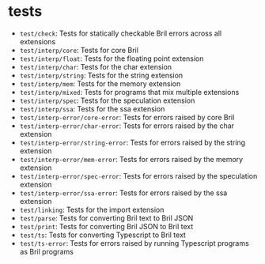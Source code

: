 # tests

- `test/check`: Tests for statically checkable Bril errors across all extensions
- `test/interp/core`: Tests for core Bril
- `test/interp/float`: Tests for the floating point extension
- `test/interp/char`: Tests for the char extension
- `test/interp/string`: Tests for the string extension
- `test/interp/mem`: Tests for the memory extension
- `test/interp/mixed`: Tests for programs that mix multiple extensions
- `test/interp/spec`: Tests for the speculation extension
- `test/interp/ssa`: Tests for the ssa extension
- `test/interp-error/core-error`: Tests for errors raised by core Bril
- `test/interp-error/char-error`: Tests for errors raised by the char extension
- `test/interp-error/string-error`: Tests for errors raised by the string extension
- `test/interp-error/mem-error`: Tests for errors raised by the memory extension
- `test/interp-error/spec-error`: Tests for errors raised by the speculation extension
- `test/interp-error/ssa-error`: Tests for errors raised by the ssa extension
- `test/linking`: Tests for the import extension
- `test/parse`: Tests for converting Bril text to Bril JSON
- `test/print`: Tests for converting Bril JSON to Bril text
- `test/ts`: Tests for converting Typescript to Bril text
- `test/ts-error`: Tests for errors raised by running Typescript programs as Bril programs
